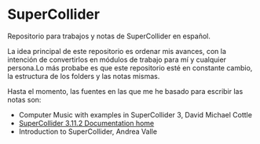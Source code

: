 # SuperCollider

Repositorio para trabajos y notas de SuperCollider en español.

La idea principal de este repositorio es ordenar mis avances, con la intención de convertirlos en módulos de trabajo para mí y cualquier persona.Lo más probabe es que este repositorio esté en constante cambio, la estructura de los folders y las notas mismas.

Hasta el momento, las fuentes en las que me he basado para escribir las notas son:

- Computer Music with examples in SuperCollider 3, David Michael Cottle
- [SuperCollider 3.11.2 Documentation home](https://depts.washington.edu/dxscdoc/Help/Help.html "ir a página")
- Introduction to SuperCollider, Andrea Valle
